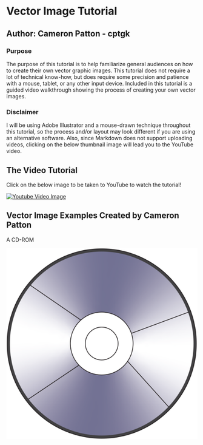 # Vector Image Tutorial

## Author: Cameron Patton - cptgk

### Purpose
The purpose of this tutorial is to help familiarize general audiences on how to create their own vector graphic images. This tutorial does not require a lot of technical know-how, but does require some precision and patience with a mouse, tablet, or any other input device. Included in this tutorial is a guided video walkthrough showing the process of creating your own vector images.

### Disclaimer
I will be using Adobe Illustrator and a mouse-drawn technique throughout this tutorial, so the process and/or layout may look different if you are using an alternative software. Also, since Markdown does not support uploading videos, clicking on the below thumbnail image will lead you to the YouTube video.


## The Video Tutorial

Click on the below image to be taken to YouTube to watch the tutorial!

[![Youtube Video Image](http://img.youtube.com/vi/7KrbAWQtYWA/0.jpg)](http://www.youtube.com/watch?v=7KrbAWQtYWA "How to Create a Vector Image using Adobe Illustrator - Cameron Patton (cptgk)")

## Vector Image Examples Created by Cameron Patton

A CD-ROM

![CD-ROM SVG](CD-ROM.svg)
